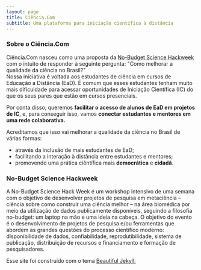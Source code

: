 ```yaml
---
layout: page
title: Ciência.Com
subtitle: Uma plataforma para iniciação científica à distância
---
```



### Sobre o Ciência.Com
Ciência.Com nasceu como uma proposta da [No-Budget Science Hackweek](https://eventos.ufrj.br/evento/no-budget-science-hackweek/)
com o intuito de responder à seguinte pergunta: "Como melhorar a qualidade da ciência no Brasil?"  
Nossa iniciativa é voltada aos estudantes de ciência em cursos de Educação a Distância (EaD). É comum que esses estudantes tenham muito mais dificuldade para acessar oportunidades de Iniciação Científica (IC) do que os seus pares que estão em cursos presenciais.

Por conta disso, queremos **facilitar o acesso de alunos de EaD em projetos de IC**, e, para conseguir isso, vamos **conectar estudantes e mentores em uma rede colaborativa.**

Acreditamos que isso vai melhorar a qualidade da ciência no Brasil de várias formas:
- através da inclusão de mais estudantes de EaD;
- facilitando a interação à distância entre estudantes e mentores;
- promovendo uma prática ciêntífica mais **democrática** e **cidadã**.

### No-Budget Science Hackweek
A No-Budget Science Hack Week é um workshop intensivo de uma semana com o objetivo de desenvolver projetos de pesquisa em metaciência – ciência sobre como construir uma ciência melhor – na área biomédica por meio da utilização de dados publicamente disponíveis, seguindo a filosofia no-budget: um laptop na mão e uma ideia na cabeça.
O objetivo do evento é o desenvolvimento de projetos de pesquisa e/ou ferramentas que abordem as grandes questões do processo científico moderno: disponibilidade de dados, confiabilidade, reprodutibilidade, sistema de publicação, distribuição de recursos e financiamento e formação de pesquisadores.

Esse site foi construído com o tema [Beautiful Jekyll.](https://github.com/daattali/beautiful-jekyll)
